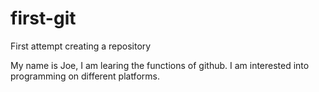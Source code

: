 # first-git
First attempt creating a repository

My name is Joe, I am learing the functions of github.
I am interested into programming on different platforms.
